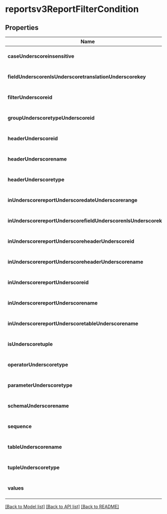 # reportsv3ReportFilterCondition

## Properties
Name | Type | Description | Notes
------------ | ------------- | ------------- | -------------
**caseUnderscoreinsensitive** | **boolean** |  | [optional] [default to null]
**fieldUnderscorenlsUnderscoretranslationUnderscorekey** | **string** | Header Nls Translation key | [optional] [default to null]
**filterUnderscoreid** | **integer** | Filter ID | [optional] [default to null]
**groupUnderscoretypeUnderscoreid** | **integer** |  | [optional] [default to null]
**headerUnderscoreid** | **string** | Header ID | [optional] [default to null]
**headerUnderscorename** | **string** | The header name | [optional] [default to null]
**headerUnderscoretype** | [**Reportsv3HeaderType**](Reportsv3HeaderType.md) |  | [optional] [default to null]
**inUnderscorereportUnderscoredateUnderscorerange** | [**Reportsv3DateRange**](Reportsv3DateRange.md) |  | [optional] [default to null]
**inUnderscorereportUnderscorefieldUnderscorenlsUnderscorekey** | **string** |  | [optional] [default to null]
**inUnderscorereportUnderscoreheaderUnderscoreid** | **string** |  | [optional] [default to null]
**inUnderscorereportUnderscoreheaderUnderscorename** | **string** |  | [optional] [default to null]
**inUnderscorereportUnderscoreid** | **string** |  | [optional] [default to null]
**inUnderscorereportUnderscorename** | **string** |  | [optional] [default to null]
**inUnderscorereportUnderscoretableUnderscorename** | **string** |  | [optional] [default to null]
**isUnderscoretuple** | **boolean** |  | [optional] [default to null]
**operatorUnderscoretype** | [**Reportsv3OperatorType**](Reportsv3OperatorType.md) |  | [optional] [default to null]
**parameterUnderscoretype** | [**Reportsv3ParameterType**](Reportsv3ParameterType.md) |  | [optional] [default to null]
**schemaUnderscorename** | **string** | Header table schema | [optional] [default to null]
**sequence** | **integer** | Filter sequence | [optional] [default to null]
**tableUnderscorename** | **string** | Header table name | [optional] [default to null]
**tupleUnderscoretype** | **string** |  | [optional] [default to null]
**values** | **array[string]** | Parameter values | [optional] [default to null]

[[Back to Model list]](../README.md#documentation-for-models) [[Back to API list]](../README.md#documentation-for-api-endpoints) [[Back to README]](../README.md)


